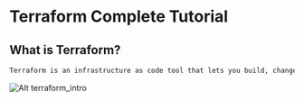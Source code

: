# Terraform Complete Tutorial

## What is Terraform?

```Terraform
Terraform is an infrastructure as code tool that lets you build, change, and version infrastructure safely and efficiently. This includes low-level components like compute instances, storage, and networking; and high-level components like DNS entries and SaaS features.
```

![Alt terraform_intro](images/terraform.avif)
